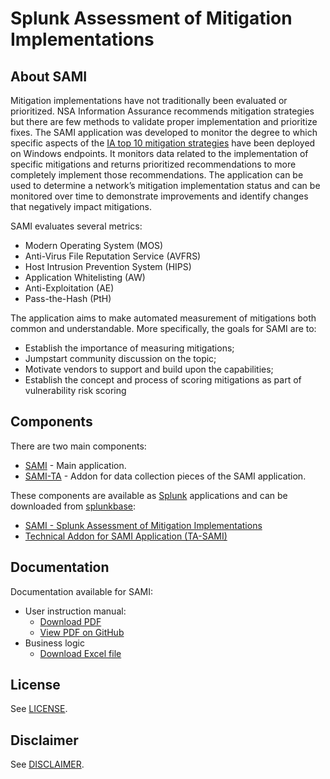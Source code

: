 # Splunk Assessment of Mitigation Implementations


## About SAMI

Mitigation implementations have not traditionally been evaluated or prioritized.  NSA Information Assurance recommends mitigation strategies but there are few methods to validate proper implementation and prioritize fixes. The SAMI application was developed to monitor the degree to which specific aspects of the [IA top 10 mitigation strategies](https://www.iad.gov/iad/library/ia-guidance/iads-top-10-information-assurance-mitigation-strategies.cfm) have been deployed on Windows endpoints. It monitors data related to the implementation of specific mitigations and returns prioritized recommendations to more completely implement those recommendations. The application can be used to determine a network’s mitigation implementation status and can be monitored over time to demonstrate improvements and identify changes that negatively impact mitigations.

SAMI evaluates several metrics:
* Modern Operating System (MOS)
* Anti-Virus File Reputation Service (AVFRS)
* Host Intrusion Prevention System (HIPS)
* Application Whitelisting (AW)
* Anti-Exploitation (AE)
* Pass-the-Hash (PtH) 

The application aims to make automated measurement of mitigations both common and understandable. More specifically, the goals for SAMI are to:
* Establish the importance of measuring mitigations;
* Jumpstart community discussion on the topic; 
* Motivate vendors to support and build upon the capabilities;
* Establish the concept and process of scoring mitigations as part of vulnerability risk scoring

## Components

There are two main components:
* [SAMI](./SAMI) - Main application.
* [SAMI-TA](./SAMI-TA) - Addon for data collection pieces of the SAMI application.

These components are available as [Splunk](https://www.splunk.com/) applications and can be downloaded from [splunkbase](https://splunkbase.splunk.com/):
* [SAMI - Splunk Assessment of Mitigation Implementations](https://splunkbase.splunk.com/app/3114/)
* [Technical Addon for SAMI Application (TA-SAMI)](https://splunkbase.splunk.com/app/3115/)

## Documentation

Documentation available for SAMI:
* User instruction manual:
    * [Download PDF](https://github.com/iadgov/Splunk-Assessment-of-Mitigation-Implementations/raw/master/SAMI_User_Instruction_Manual.pdf)
    * [View PDF on GitHub](https://github.com/iadgov/Splunk-Assessment-of-Mitigation-Implementations/blob/master/SAMI_User_Instruction_Manual.pdf)
* Business logic 
    * [Download Excel file](https://github.com/iadgov/Splunk-Assessment-of-Mitigation-Implementations/raw/master/SAMI_Business_Logic.xlsx)

## License
See [LICENSE](./LICENSE.md).

## Disclaimer
See [DISCLAIMER](./DISCLAIMER.md).

